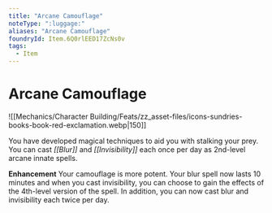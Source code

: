 ```yaml
---
title: "Arcane Camouflage"
noteType: ":luggage:"
aliases: "Arcane Camouflage"
foundryId: Item.6Q0rlEED17ZcNs0v
tags:
  - Item
---
```


# Arcane Camouflage
![[Mechanics/Character Building/Feats/zz_asset-files/icons-sundries-books-book-red-exclamation.webp|150]]

You have developed magical techniques to aid you with stalking your prey. You can cast _[[Blur]]_ and _[[Invisibility]]_ each once per day as 2nd-level arcane innate spells.

**Enhancement** Your camouflage is more potent. Your blur spell now lasts 10 minutes and when you cast invisibility, you can choose to gain the effects of the 4th-level version of the spell. In addition, you can now cast blur and invisibility each twice per day.
